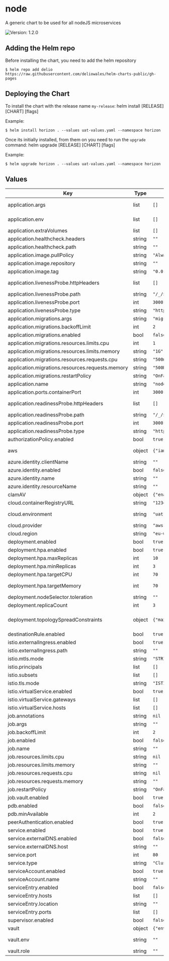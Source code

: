 # node

A generic chart to be used for all nodeJS microservices

![Version: 1.2.0](https://img.shields.io/badge/Version-1.2.0-informational?style=flat-square)

## Adding the Helm repo

Before installing the chart, you need to add the helm repository

```
$ helm repo add delio https://raw.githubusercontent.com/deliowales/helm-charts-public/gh-pages
```

## Deploying the Chart

To install the chart with the release name `my-release`:
helm install [RELEASE] [CHART] [flags]

Example:
```
$ helm install horizon . --values uat-values.yaml --namespace horizon
```

Once its initially installed, from them on you need to run the `upgrade` command:
helm upgrade [RELEASE] [CHART] [flags]

Example:
```
$ helm upgrade horizon . --values uat-values.yaml --namespace horizon
```

## Values

| Key | Type | Default | Description |
|-----|------|---------|-------------|
| application.args | list | `[]` | Any args that need to be supplied to the `ENTRYPOINT` command. |
| application.env | list | `[]` | Application environment variables. Currently, most of these should be stored in Vault and defined in Terragrunt. |
| application.extraVolumes | list | `[]` |  |
| application.healthcheck.headers | string | `""` |  |
| application.healthcheck.path | string | `""` |  |
| application.image.pullPolicy | string | `"Always"` |  |
| application.image.repository | string | `""` | Name of the ECR/ACR repository |
| application.image.tag | string | `"0.0.0"` | Image tag to be pulled |
| application.livenessProbe.httpHeaders | list | `[]` | Custom headers to set in the request. HTTP allows repeated headers. |
| application.livenessProbe.path | string | `"/_/system/liveness"` |  |
| application.livenessProbe.port | int | `3000` |  |
| application.livenessProbe.type | string | `"http"` | Type of liveness healthcheck. `http` or `tcp` |
| application.migrations.args | string | `"migrations"` |  |
| application.migrations.backoffLimit | int | `2` |  |
| application.migrations.enabled | bool | `false` |  |
| application.migrations.resources.limits.cpu | int | `1` |  |
| application.migrations.resources.limits.memory | string | `"1G"` |  |
| application.migrations.resources.requests.cpu | string | `"500m"` |  |
| application.migrations.resources.requests.memory | string | `"500M"` |  |
| application.migrations.restartPolicy | string | `"OnFailure"` |  |
| application.name | string | `"node"` | Name of the application e.g. Deals |
| application.ports.containerPort | int | `3000` |  |
| application.readinessProbe.httpHeaders | list | `[]` | Custom headers to set in the request. HTTP allows repeated headers. |
| application.readinessProbe.path | string | `"/_/system/readiness"` |  |
| application.readinessProbe.port | int | `3000` |  |
| application.readinessProbe.type | string | `"http"` | Type of readiness healthcheck. `http` or `tcp` |
| authorizationPolicy.enabled | bool | `true` |  |
| aws | object | `{"iam":{"enabled":false,"role":"","rolePrefix":""}}` | IAM Role to allow the application access to AWS resources (e.g. S3, SQS, Lambda) if needed. |
| azure.identity.clientName | string | `""` |  |
| azure.identity.enabled | bool | `false` |  |
| azure.identity.name | string | `""` |  |
| azure.identity.resourceName | string | `""` |  |
| clamAV | object | `{"enabled":false}` | Enable ClamAV. Currently only used by `virus-scanner`. |
| cloud.containerRegistryURL | string | `"1234.ecr.com"` | **Required**: URL for the Container Registry |
| cloud.environment | string | `"uat"` | **Required**: Cloud Environment. `staging-demo` (aws only), `demo`, `staging-production` (azure only) or `production`. |
| cloud.provider | string | `"aws"` | **Required**: Cloud Provider. Either `AWS` or `Azure` |
| cloud.region | string | `"eu-west-1"` | Cloud Region. Only needed for AWS |
| deployment.enabled | bool | `true` |  |
| deployment.hpa.enabled | bool | `true` |  |
| deployment.hpa.maxReplicas | int | `10` | Maximum number of replica pods |
| deployment.hpa.minReplicas | int | `3` | Minimum number of replica pods |
| deployment.hpa.targetCPU | int | `70` | Target CPU usage (%) |
| deployment.hpa.targetMemory | int | `70` | Target Memory usage (Mi). Default is `(request+limit) / 2`. Feel free to overwrite that here if necessary. |
| deployment.nodeSelector.toleration | string | `""` |  |
| deployment.replicaCount | int | `3` | Replica count not considering the HPA |
| deployment.topologySpreadConstraints | object | `{"maxSkew":1,"topologyKey":"topology.kubernetes.io/zone","whenUnsatisfiable":"ScheduleAnyway"}` | Configure Topology Spread Constrains. # Ref: https://kubernetes.io/docs/concepts/workloads/pods/pod-topology-spread-constraints |
| destinationRule.enabled | bool | `true` |  |
| istio.externalIngress.enabled | bool | `true` |  |
| istio.externalIngress.path | string | `""` |  |
| istio.mtls.mode | string | `"STRICT"` |  |
| istio.principals | list | `[]` |  |
| istio.subsets | list | `[]` |  |
| istio.tls.mode | string | `"ISTIO_MUTUAL"` |  |
| istio.virtualService.enabled | bool | `true` |  |
| istio.virtualService.gateways | list | `[]` |  |
| istio.virtualService.hosts | list | `[]` |  |
| job.annotations | string | `nil` |  |
| job.args | string | `""` |  |
| job.backoffLimit | int | `2` |  |
| job.enabled | bool | `false` |  |
| job.name | string | `""` |  |
| job.resources.limits.cpu | string | `nil` |  |
| job.resources.limits.memory | string | `""` |  |
| job.resources.requests.cpu | string | `nil` |  |
| job.resources.requests.memory | string | `""` |  |
| job.restartPolicy | string | `"OnFailure"` |  |
| job.vault.enabled | bool | `true` |  |
| pdb.enabled | bool | `false` |  |
| pdb.minAvailable | int | `2` |  |
| peerAuthentication.enabled | bool | `true` |  |
| service.enabled | bool | `true` |  |
| service.externalDNS.enabled | bool | `false` |  |
| service.externalDNS.host | string | `""` |  |
| service.port | int | `80` |  |
| service.type | string | `"ClusterIP"` |  |
| serviceAccount.enabled | bool | `true` |  |
| serviceAccount.name | string | `""` | Leave blank to default to the application name |
| serviceEntry.enabled | bool | `false` |  |
| serviceEntry.hosts | list | `[]` |  |
| serviceEntry.location | string | `""` |  |
| serviceEntry.ports | list | `[]` |  |
| supervisor.enabled | bool | `false` |  |
| vault | object | `{"env":"","role":""}` | Vault configuration |
| vault.env | string | `""` | Environment of the vault. Format: `<< env >>/<< vault name >> |
| vault.role | string | `""` | Role name |
